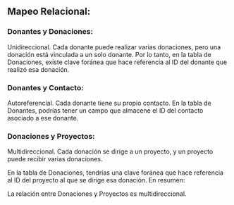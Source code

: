 ## Mapeo Relacional:

### Donantes y Donaciones:
Unidireccional. Cada donante puede realizar varias donaciones, pero una donación está vinculada a un solo donante.
Por lo tanto, en la tabla de Donaciones, existe clave foránea que hace referencia al ID del donante que realizó esa donación.

### Donantes y Contacto:
Autoreferencial. Cada donante tiene su propio contacto.
En la tabla de Donantes, podrías tener un campo que almacene el ID del contacto asociado a ese donante.

### Donaciones y Proyectos:
Multidireccional. Cada donación se dirige a un proyecto, y un proyecto puede recibir varias donaciones.

En la tabla de Donaciones, tendrías una clave foránea que hace referencia al ID del proyecto al que se dirige esa donación.
En resumen:

La relación entre Donaciones y Proyectos es multidireccional.